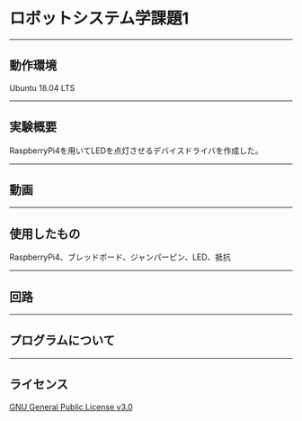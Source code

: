# ロボットシステム学課題1
---

動作環境
---
Ubuntu 18.04 LTS

---

実験概要
---
RaspberryPi4を用いてLEDを点灯させるデバイスドライバを作成した。

---

動画
---

---

使用したもの
---
RaspberryPi4、ブレッドボード、ジャンパーピン、LED、抵抗

---

回路
---

---

プログラムについて
---

---

ライセンス
---
[GNU General Public License v3.0](https://github.com/uvershuta/RobotSystem1/blob/main/COPYING)




